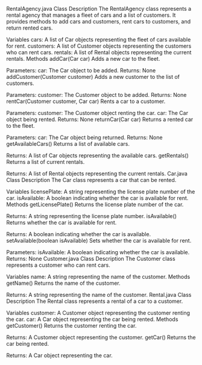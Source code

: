 RentalAgency.java
Class Description
The RentalAgency class represents a rental agency that manages a fleet of cars and a list of customers. It provides methods to add cars and customers, rent cars to customers, and return rented cars.

Variables
cars: A list of Car objects representing the fleet of cars available for rent.
customers: A list of Customer objects representing the customers who can rent cars.
rentals: A list of Rental objects representing the current rentals.
Methods
addCar(Car car)
Adds a new car to the fleet.

Parameters:
car: The Car object to be added.
Returns: None
addCustomer(Customer customer)
Adds a new customer to the list of customers.

Parameters:
customer: The Customer object to be added.
Returns: None
rentCar(Customer customer, Car car)
Rents a car to a customer.

Parameters:
customer: The Customer object renting the car.
car: The Car object being rented.
Returns: None
returnCar(Car car)
Returns a rented car to the fleet.

Parameters:
car: The Car object being returned.
Returns: None
getAvailableCars()
Returns a list of available cars.

Returns: A list of Car objects representing the available cars.
getRentals()
Returns a list of current rentals.

Returns: A list of Rental objects representing the current rentals.
Car.java
Class Description
The Car class represents a car that can be rented.

Variables
licensePlate: A string representing the license plate number of the car.
isAvailable: A boolean indicating whether the car is available for rent.
Methods
getLicensePlate()
Returns the license plate number of the car.

Returns: A string representing the license plate number.
isAvailable()
Returns whether the car is available for rent.

Returns: A boolean indicating whether the car is available.
setAvailable(boolean isAvailable)
Sets whether the car is available for rent.

Parameters:
isAvailable: A boolean indicating whether the car is available.
Returns: None
Customer.java
Class Description
The Customer class represents a customer who can rent cars.

Variables
name: A string representing the name of the customer.
Methods
getName()
Returns the name of the customer.

Returns: A string representing the name of the customer.
Rental.java
Class Description
The Rental class represents a rental of a car to a customer.

Variables
customer: A Customer object representing the customer renting the car.
car: A Car object representing the car being rented.
Methods
getCustomer()
Returns the customer renting the car.

Returns: A Customer object representing the customer.
getCar()
Returns the car being rented.

Returns: A Car object representing the car.
